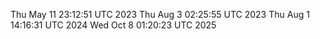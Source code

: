 
Thu May 11 23:12:51 UTC 2023
Thu Aug  3 02:25:55 UTC 2023
Thu Aug  1 14:16:31 UTC 2024
Wed Oct  8 01:20:23 UTC 2025
